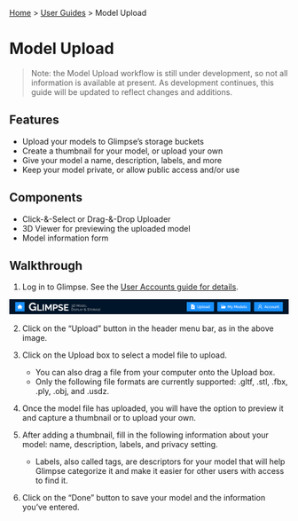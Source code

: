 [Home](../../README.md) > [User Guides](../User-Guide.md) > Model Upload

# Model Upload

> Note: the Model Upload workflow is still under development, so not all information is available at present. As development continues, this guide will be updated to reflect changes and additions.

## Features

- Upload your models to Glimpse’s storage buckets
- Create a thumbnail for your model, or upload your own
- Give your model a name, description, labels, and more
- Keep your model private, or allow public access and/or use

## Components

- Click-&-Select or Drag-&-Drop Uploader
- 3D Viewer for previewing the uploaded model
- Model information form

## Walkthrough

1. Log in to Glimpse. See the [User Accounts guide for details](./User-Accounts.md#log-in).

![Header Menu Bar, when logged in](../images/Logged-In-Header.png)

2. Click on the “Upload” button in the header menu bar, as in the above image.
1. Click on the Upload box to select a model file to upload.

    - You can also drag a file from your computer onto the Upload box.
    - Only the following file formats are currently supported: .gltf, .stl, .fbx, .ply, .obj, and .usdz.

1. Once the model file has uploaded, you will have the option to preview it and capture a thumbnail or to upload your own.
1. After adding a thumbnail, fill in the following information about your model: name, description, labels, and privacy setting.

    - Labels, also called tags, are descriptors for your model that will help Glimpse categorize it and make it easier for other users with access to find it.

1. Click on the “Done” button to save your model and the information you’ve entered.

